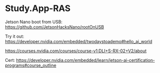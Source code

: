 # Study.App-RAS

Jetson Nano boot from USB: https://github.com/JetsonHacksNano/rootOnUSB


Try it out: 
https://developer.nvidia.com/embedded/twodaystoademo#hello_ai_world

https://courses.nvidia.com/courses/course-v1:DLI+S-RX-02+V2/about

Cert: https://developer.nvidia.com/embedded/learn/jetson-ai-certification-programs#course_outline
